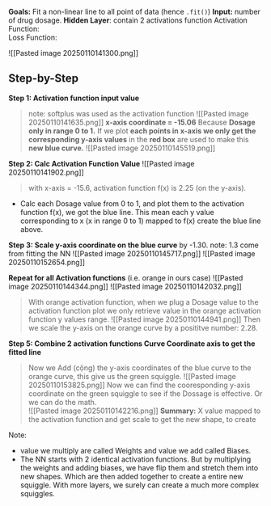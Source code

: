 **Goals:** Fit a non-linear line to all point of data (hence `.fit()`)
**Input:** number of drug dosage. 
**Hidden Layer**: contain 2 activations function
	Activation Function:  
Loss Function:

![[Pasted image 20250110141300.png]]

## Step-by-Step
**Step 1: Activation function input value**
>note: softplus was used as the activation function
![[Pasted image 20250110141635.png]]
  **x-axis coordinate = -15.06**
  Because **Dosage only in range 0 to 1.** If we plot **each points in x-axis we only get the corresponding y-axis values** in the **red box** are used to make this **new blue curve.**
![[Pasted image 20250110145519.png]]

**Step 2: Calc Activation Function Value**
![[Pasted image 20250110141902.png]]
>with x-axis = -15.6, activation function f(x) is 2.25 (on the y-axis).
+ Calc each Dosage value from 0 to 1, and plot them to the activation function f(x), we got the blue line. This mean each y value corresponding to x (x in range 0 to 1) mapped to f(x) create the blue line above.
   
**Step 3: Scale y-axis coordinate on the blue curve** by -1.30. 
note: 1.3 come from fitting the NN
![[Pasted image 20250110145717.png]]
![[Pasted image 20250110152654.png]]

**Repeat for all Activation functions** (i.e. orange in ours case)
![[Pasted image 20250110144344.png]]
![[Pasted image 20250110142032.png]]
>With orange activation function, when we plug a Dosage value to the activation function plot we only retrieve value in the orange activation function y values range. 
![[Pasted image 20250110144941.png]]
  Then we scale the y-axis on the orange curve by a posititve number: 2.28.

**Step 5: Combine 2 activation functions Curve Coordinate axis to get the fitted line**
>Now we Add (cộng) the y-axis coordinates of the blue curve to the orange curve, this give us the green squiggle.
> ![[Pasted image 20250110153825.png]]
> Now we can find the cooresponding y-axis coordinate on the green squiggle to see if the Dossage is effective. Or we can do the math.       
![[Pasted image 20250110142216.png]]
>**Summary:** X value mapped to the activation function and  get scale to get the new shape, to create 

Note: 
+ value we multiply are called Weights and value we add called Biases.
+ The NN starts with 2 identical activation functions. But by multiplying the weights and adding biases, we have flip them and stretch them into new shapes. Which are then added together to create a entire new squiggle. With more layers, we surely can create a much more complex squiggles.

